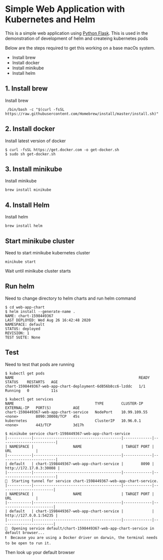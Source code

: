 # Simple Web Application with Kubernetes and Helm

This is a simple web application using [Python Flask](http://flask.pocoo.org/). 
This is used in the demonstration of development of helm and createing kubernetes pods
  
  Below are the steps required to get this working on a base macOs system.
  
  - Install brew  
  - Install docker
  - Install minikube
  - Install helm

## 1. Install brew
    
 Install brew
    
     /bin/bash -c "$(curl -fsSL https://raw.githubusercontent.com/Homebrew/install/master/install.sh)"
   
## 2. Install docker
  
  Install latest version of docker

    $ curl -fsSL https://get.docker.com -o get-docker.sh
    $ sudo sh get-docker.sh

   
## 3. Install minikube
    
 Install minikube
    
    brew install minikube

## 4. Install Helm

 Install helm
    
    brew install helm
    
## Start minikube cluster

Need to start minikube kubernetes cluster

    minikube start

Wait until minikube cluster starts

## Run helm

Need to change directory to helm charts and run helm command

    $ cd web-app-chart
    $ helm install --generate-name .
    NAME: chart-1598449367
    LAST DEPLOYED: Wed Aug 26 16:42:48 2020
    NAMESPACE: default
    STATUS: deployed
    REVISION: 1
    TEST SUITE: None

    
## Test

Need to test that pods are running

    $ kubectl get pods
    NAME                                                         READY   STATUS    RESTARTS   AGE
    chart-1598449367-web-app-chart-deployment-6d856b8cc6-lzddc   1/1     Running   0          11s

    $ kubectl get services
    NAME                                     TYPE        CLUSTER-IP     EXTERNAL-IP   PORT(S)          AGE
    chart-1598449367-web-app-chart-service   NodePort    10.99.109.55   <none>        8090:30008/TCP   45s
    kubernetes                               ClusterIP   10.96.0.1      <none>        443/TCP          3d17h
    
    $ minikube service chart-1598449367-web-app-chart-service
    |-----------|----------------------------------------|-------------|-------------------------|
    | NAMESPACE |                  NAME                  | TARGET PORT |           URL           |
    |-----------|----------------------------------------|-------------|-------------------------|
    | default   | chart-1598449367-web-app-chart-service |        8090 | http://172.17.0.3:30008 |
    |-----------|----------------------------------------|-------------|-------------------------|
    🏃  Starting tunnel for service chart-1598449367-web-app-chart-service.
    |-----------|----------------------------------------|-------------|------------------------|
    | NAMESPACE |                  NAME                  | TARGET PORT |          URL           |
    |-----------|----------------------------------------|-------------|------------------------|
    | default   | chart-1598449367-web-app-chart-service |             | http://127.0.0.1:54235 |
    |-----------|----------------------------------------|-------------|------------------------|
    🎉  Opening service default/chart-1598449367-web-app-chart-service in default browser...
    ❗  Because you are using a Docker driver on darwin, the terminal needs to be open to run it.


Then look up your default browser

    

